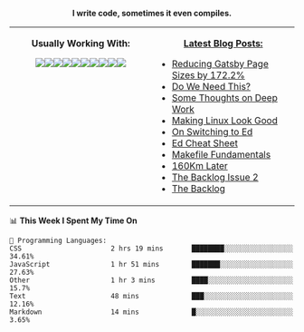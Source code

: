 <p align="center">
  <b>I write code, sometimes it even compiles.</b>
</p>

<table><tr><td valign="top" width="50%">
<p align="center">
  <b>Usually Working With:</b>
</p>
  
<p align="center">
<img src="https://img.shields.io/badge/c%20-%2300599C.svg?&style=for-the-badge&logo=c&logoColor=white"/><img src="https://img.shields.io/badge/c++%20-%2300599C.svg?&style=for-the-badge&logo=c%2B%2B&ogoColor=white"/><img src="https://img.shields.io/badge/html5%20-%23E34F26.svg?&style=for-the-badge&logo=html5&logoColor=white"/><img src="https://img.shields.io/badge/css3%20-%231572B6.svg?&style=for-the-badge&logo=css3&logoColor=white"/><img src="https://img.shields.io/badge/javascript%20-%23323330.svg?&style=for-the-badge&logo=javascript&logoColor=%23F7DF1E"/><img src="https://img.shields.io/badge/markdown-%23000000.svg?&style=for-the-badge&logo=markdown&logoColor=white"/><img src="https://img.shields.io/badge/shell_script%20-%23121011.svg?&style=for-the-badge&logo=gnu-bash&logoColor=white"/><img src="https://img.shields.io/badge/latex%20-%23008080.svg?&style=for-the-badge&logo=latex&logoColor=white"/><img src="https://img.shields.io/badge/kotlin-%230095D5.svg?&style=for-the-badge&logo=kotlin&logoColor=white"/><img src="https://img.shields.io/badge/ruby-%23CC342D.svg?&style=for-the-badge&logo=ruby&logoColor=white"/>
</p>

</td><td valign="top" width="50%">
  
<p align="center">
  <b><a href="https://0066cc.com">Latest Blog Posts:</a></b>
</p>

<!-- BLOG-POST-LIST:START -->
- [Reducing Gatsby Page Sizes by 172.2%](https://0066cc.com/blog/gatsbyreduce/)
- [Do We Need This?](https://0066cc.com/blog/siteredesign/)
- [Some Thoughts on Deep Work](https://0066cc.com/blog/deepwork/)
- [Making Linux Look Good](https://0066cc.com/blog/linuxlookgood/)
- [On Switching to Ed](https://0066cc.com/blog/usingEd/)
- [Ed Cheat Sheet](https://0066cc.com/blog/edCheatSheet/)
- [Makefile Fundamentals](https://0066cc.com/blog/makefile/)
- [160Km Later](https://0066cc.com/blog/running/)
- [The Backlog Issue 2](https://0066cc.com/blog/backlog2/)
- [The Backlog](https://0066cc.com/blog/backlog/)
<!-- BLOG-POST-LIST:END -->
</td></tr></table>

<!--START_SECTION:waka-->
📊 **This Week I Spent My Time On** 

```text
💬 Programming Languages: 
CSS                      2 hrs 19 mins       ████████░░░░░░░░░░░░░░░░░   34.61% 
JavaScript               1 hr 51 mins        ███████░░░░░░░░░░░░░░░░░░   27.63% 
Other                    1 hr 3 mins         ████░░░░░░░░░░░░░░░░░░░░░   15.7% 
Text                     48 mins             ███░░░░░░░░░░░░░░░░░░░░░░   12.16% 
Markdown                 14 mins             █░░░░░░░░░░░░░░░░░░░░░░░░   3.65%

```


<!--END_SECTION:waka-->
